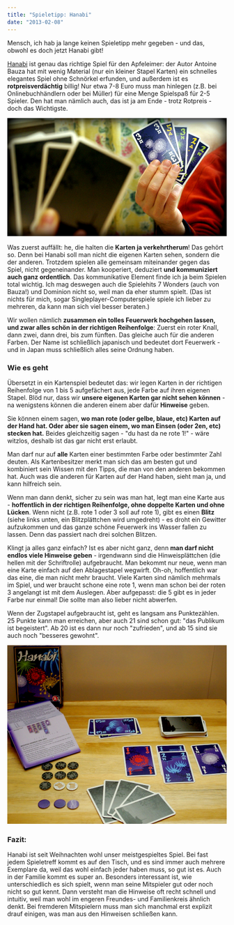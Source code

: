 ```yaml
---
title: "Spieletipp: Hanabi"
date: "2013-02-08"
---
```


Mensch, ich hab ja lange keinen Spieletipp mehr gegeben - und das, obwohl es doch jetzt Hanabi gibt!

[Hanabi](http://www.spiele-check.de/page.php?page=game_view&gameid=11641 "Hanabi bei spielecheck.de (Infos, Bilder und Rezensionen)") ist genau das richtige Spiel für den Apfeleimer: der Autor Antoine Bauza hat mit wenig Material (nur ein kleiner Stapel Karten) ein schnelles elegantes Spiel ohne Schnörkel erfunden, und außerdem ist es **rotpreisverdächtig** billig! Nur etwa 7-8 Euro muss man hinlegen (z.B. bei Onlinebuchhändlern oder bei Müller) für eine Menge Spielspaß für 2-5 Spieler. Den hat man nämlich auch, das ist ja am Ende - trotz Rotpreis - doch das Wichtigste.

[![Hanabi-Kartenhand](images/hanabi-kartenhand.jpg)](http://apfeleimer.wordpress.com/2013/02/09/spieletipp-hanabi/hanabi-kartenhand/)

Was zuerst auffällt: he, die halten die **Karten ja verkehrtherum**! Das gehört so. Denn bei Hanabi soll man nicht die eigenen Karten sehen, sondern die der anderen. Trotzdem spielen alle gemeinsam miteinander gegen das Spiel, nicht gegeneinander. Man kooperiert, deduziert **und kommuniziert auch ganz ordentlich**. Das kommunikative Element finde ich ja beim Spielen total wichtig. Ich mag deswegen auch die Spielehits 7 Wonders (auch von Bauza!) und Dominion nicht so, weil man da eher stumm spielt. (Das ist nichts für mich, sogar Singleplayer-Computerspiele spiele ich lieber zu mehreren, da kann man sich viel besser beraten.)

Wir wollen nämlich **zusammen ein tolles Feuerwerk hochgehen lassen, und zwar alles schön in der richtigen Reihenfolge**: Zuerst ein roter Knall, dann zwei, dann drei, bis zum fünften. Das gleiche auch für die anderen Farben. Der Name ist schließlich japanisch und bedeutet dort Feuerwerk - und in Japan muss schließlich alles seine Ordnung haben.

### Wie es geht

Übersetzt in ein Kartenspiel bedeutet das: wir legen Karten in der richtigen Reihenfolge von 1 bis 5 aufgefächert aus, jede Farbe auf ihren eigenen Stapel. Blöd nur, dass wir **unsere eigenen Karten gar nicht sehen können** - na wenigstens können die anderen einem aber dafür **Hinweise** geben.

Sie können einem sagen, **wo man rote (oder gelbe, blaue, etc) Karten auf der Hand hat. Oder aber sie sagen einem, wo man Einsen (oder 2en, etc) stecken hat.** Beides gleichzeitig sagen - "du hast da ne rote 1!" - wäre witzlos, deshalb ist das gar nicht erst erlaubt.

Man darf nur auf **alle** Karten einer bestimmten Farbe oder bestimmter Zahl deuten. Als Kartenbesitzer merkt man sich das am besten gut und kombiniert sein Wissen mit den Tipps, die man von den anderen bekommen hat. Auch was die anderen für Karten auf der Hand haben, sieht man ja, und kann hilfreich sein.

Wenn man dann denkt, sicher zu sein was man hat, legt man eine Karte aus - **hoffentlich in der richtigen Reihenfolge, ohne doppelte Karten und ohne Lücken**. Wenn nicht (z.B. rote 1 oder 3 soll auf rote 1), gibt es einen **Blitz** (siehe links unten, ein Blitzplättchen wird umgedreht) - es droht ein Gewitter aufzukommen und das ganze schöne Feuerwerk ins Wasser fallen zu lassen. Denn das passiert nach drei solchen Blitzen.

Klingt ja alles ganz einfach? Ist es aber nicht ganz, denn **man darf nicht endlos viele Hinweise geben** - irgendwann sind die Hinweisplättchen (die hellen mit der Schriftrolle) aufgebraucht. Man bekommt nur neue, wenn man eine Karte einfach auf den Ablagestapel wegwirft. Oh-oh, hoffentlich war das eine, die man nicht mehr braucht. Viele Karten sind nämlich mehrmals im Spiel, und wer braucht schone eine rote 1, wenn man schon bei der roten 3 angelangt ist mit dem Auslegen. Aber aufgepasst: die 5 gibt es in jeder Farbe nur einmal! Die sollte man also lieber nicht abwerfen.

Wenn der Zugstapel aufgebraucht ist, geht es langsam ans Punktezählen. 25 Punkte kann man erreichen, aber auch 21 sind schon gut: "das Publikum ist begeistert". Ab 20 ist es dann nur noch "zufrieden", und ab 15 sind sie auch noch "besseres gewohnt".

[![Hanabi-Aufbau](images/hanabi-aufbau.jpg)](http://apfeleimer.wordpress.com/2013/02/09/spieletipp-hanabi/hanabi-aufbau/)

### **Fazit:**

Hanabi ist seit Weihnachten wohl unser meistgespieltes Spiel. Bei fast jedem Spieletreff kommt es auf den Tisch, und es sind immer auch mehrere Exemplare da, weil das wohl einfach jeder haben muss, so gut ist es. Auch in der Familie kommt es super an. Besonders interessant ist, wie unterschiedlich es sich spielt, wenn man seine Mitspieler gut oder noch nicht so gut kennt. Dann versteht man die Hinweise oft recht schnell und intuitiv, weil man wohl im engeren Freundes- und Familienkreis ähnlich denkt. Bei fremderen Mitspielern muss man sich manchmal erst explizit drauf einigen, was man aus den Hinweisen schließen kann.
